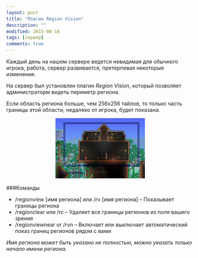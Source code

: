 ```yaml
---
layout: post
title: "Плагин Region Vision"
description: ""
modified: 2015-08-16
tags: [сервер]
comments: true
---
```


Каждый день на нашем сервере ведется невидимая для обычного игрока, работа, сервер развивается, претерпевая некоторые изменения.

На сервер был установлен плагин *Region Vision*, который позволяет администраторм видеть периметр региона.

Если область региона больше, чем 256x256 тайлов, то только часть границы этой области, недалеко от игрока, будет показана.

<div align="center"><figure>
	<a href="/images/posts/terraria-tshock-region-vision/RegionVision.png"><img src="/images/posts/terraria-tshock-region-vision/RegionVision_m.png" alt=""></a>
</figure></div>
<!-- more -->

###Команды
* /regionview [имя региона] или /rv [имя региона] – Показывает границы региона
* /regionclear или /rc – Удаляет все границы регионов из поля вашего зрения
* /regionviewnear or /rvn – Включает или выключает автоматический показ границ регионов рядом с вами

*Имя региона может быть указано не полностью, можно указать только начало имени региона.*

